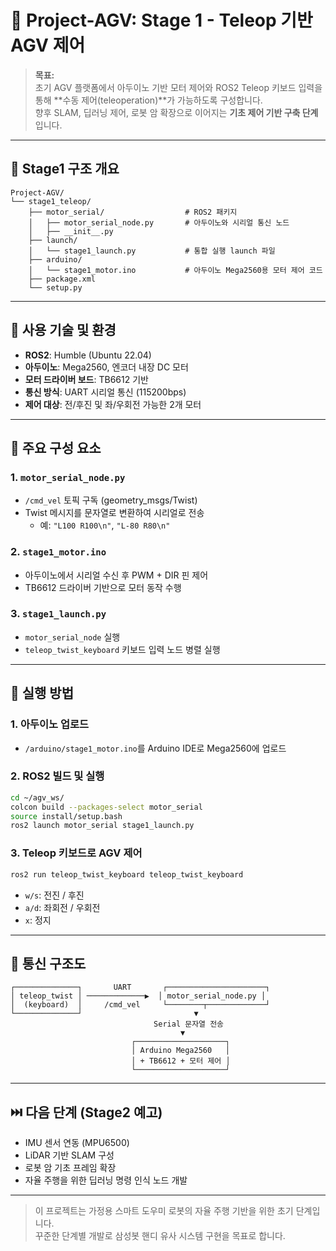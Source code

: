 # 🚗 Project-AGV: Stage 1 - Teleop 기반 AGV 제어

> **목표:**  
초기 AGV 플랫폼에서 아두이노 기반 모터 제어와 ROS2 Teleop 키보드 입력을 통해 **수동 제어(teleoperation)**가 가능하도록 구성합니다.  
향후 SLAM, 딥러닝 제어, 로봇 암 확장으로 이어지는 **기초 제어 기반 구축 단계**입니다.

---

## 🧩 Stage1 구조 개요

```
Project-AGV/
└── stage1_teleop/
    ├── motor_serial/                  # ROS2 패키지
    │   ├── motor_serial_node.py       # 아두이노와 시리얼 통신 노드
    │   ├── __init__.py
    ├── launch/
    │   └── stage1_launch.py           # 통합 실행 launch 파일
    ├── arduino/
    │   └── stage1_motor.ino           # 아두이노 Mega2560용 모터 제어 코드
    ├── package.xml
    └── setup.py
```

---

## 🔧 사용 기술 및 환경

- **ROS2**: Humble (Ubuntu 22.04)
- **아두이노**: Mega2560, 엔코더 내장 DC 모터
- **모터 드라이버 보드**: TB6612 기반
- **통신 방식**: UART 시리얼 통신 (115200bps)
- **제어 대상**: 전/후진 및 좌/우회전 가능한 2개 모터

---

## 🧠 주요 구성 요소

### 1. `motor_serial_node.py`
- `/cmd_vel` 토픽 구독 (geometry_msgs/Twist)
- Twist 메시지를 문자열로 변환하여 시리얼로 전송
  - 예: `"L100 R100\n"`, `"L-80 R80\n"`

### 2. `stage1_motor.ino`
- 아두이노에서 시리얼 수신 후 PWM + DIR 핀 제어
- TB6612 드라이버 기반으로 모터 동작 수행

### 3. `stage1_launch.py`
- `motor_serial_node` 실행
- `teleop_twist_keyboard` 키보드 입력 노드 병렬 실행

---

## 🧪 실행 방법

### 1. 아두이노 업로드
- `/arduino/stage1_motor.ino`를 Arduino IDE로 Mega2560에 업로드

### 2. ROS2 빌드 및 실행
```bash
cd ~/agv_ws/
colcon build --packages-select motor_serial
source install/setup.bash
ros2 launch motor_serial stage1_launch.py
```

### 3. Teleop 키보드로 AGV 제어
```bash
ros2 run teleop_twist_keyboard teleop_twist_keyboard
```

- `w/s`: 전진 / 후진  
- `a/d`: 좌회전 / 우회전  
- `x`: 정지

---

## 🧰 통신 구조도

```
┌──────────────┐       UART       ┌──────────────────────┐
│ teleop_twist │ ─────────────▶  │ motor_serial_node.py │
│  (keyboard)  │     /cmd_vel     └────────┬─────────────┘
└──────────────┘                         ▼
                                Serial 문자열 전송
                                      ▼
                           ┌────────────────────┐
                           │ Arduino Mega2560   │
                           │ + TB6612 + 모터 제어 │
                           └────────────────────┘
```

---

## ⏭️ 다음 단계 (Stage2 예고)

- IMU 센서 연동 (MPU6500)
- LiDAR 기반 SLAM 구성
- 로봇 암 기초 프레임 확장
- 자율 주행을 위한 딥러닝 명령 인식 노드 개발

---

> 이 프로젝트는 가정용 스마트 도우미 로봇의 자율 주행 기반을 위한 초기 단계입니다.  
> 꾸준한 단계별 개발로 삼성봇 핸디 유사 시스템 구현을 목표로 합니다.

